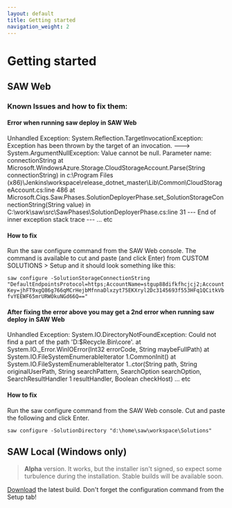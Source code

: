 ```yaml
---
layout: default
title: Getting started
navigation_weight: 2
---
```

# Getting started

## SAW Web

### Known Issues and how to fix them:

#### Error when running saw deploy in SAW Web

Unhandled Exception: System.Reflection.TargetInvocationException: Exception has been thrown by the target of an invocation. ---> System.ArgumentNullException: Value cannot be null.
Parameter name: connectionString
   at Microsoft.WindowsAzure.Storage.CloudStorageAccount.Parse(String connectionString) in c:\Program Files (x86)\Jenkins\workspace\release_dotnet_master\Lib\Common\CloudStorageAccount.cs:line 486
   at Microsoft.Ciqs.Saw.Phases.SolutionDeployerPhase.set_SolutionStorageConnectionString(String value) in C:\work\saw\src\SawPhases\SolutionDeployerPhase.cs:line 31
   --- End of inner exception stack trace ---
... etc
   
#### How to fix    

Run the saw configure command from the SAW Web console.  The command is available to cut and paste (and click Enter) from CUSTOM SOLUTIONS > Setup and it should look something like this:

```saw configure -SolutionStorageConnectionString "DefaultEndpointsProtocol=https;AccountName=stgup88difkfhcjcj2;AccountKey=jhFT9xgQ86g766qMCrHejbMfnnaDlxzyt75EKXryl2Dc3145693f553HFq1QCitkVbfvYEEWF65mrURWOkuNGd66Q=="```

#### After fixing the error above you may get a 2nd error when running saw deploy in SAW Web

Unhandled Exception: System.IO.DirectoryNotFoundException: Could not find a part of the path 'D:\$Recycle.Bin\core'.
   at System.IO._Error.WinIOError(Int32 errorCode, String maybeFullPath)
   at System.IO.FileSystemEnumerableIterator 1.CommonInit()
   at System.IO.FileSystemEnumerableIterator 1..ctor(String path, String originalUserPath, String searchPattern, SearchOption searchOption, SearchResultHandler 1 resultHandler, Boolean checkHost)
... etc

#### How to fix    

Run the saw configure command from the SAW Web console. Cut and paste the following and click Enter.

```saw configure -SolutionDirectory "d:\home\saw\workspace\Solutions"```

## SAW Local (Windows only)
> **Alpha** version. It works, but the installer isn't signed, so expect some turbulence during the installation. Stable builds will be available soon.

[Download](https://ci.appveyor.com/project/wdecay/azure-cortanaintelligence-solutionauthoringworkspa/branch/master/artifacts) the latest build. Don't forget the configuration command from the Setup tab!
